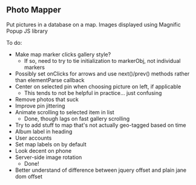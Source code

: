 ## Photo Mapper
Put pictures in a database on a map. Images displayed using Magnific Popup JS library

To do:
* Make map marker clicks gallery style?
  * If so, need to try to tie initialization to markerObj, not individual markers
* Possibly set onClicks for arrows and use next()/prev() methods rather than elementParse callback
* Center on selected pin when choosing picture on left,
if applicable
  * This tends to not be helpful in practice... 
just confusing
* Remove photos that suck
* Improve pin jittering
* Animate scrolling to selected item in list
  * Done, though lags on fast gallery scrolling
* Try to add stuff to map that's not actually geo-tagged based on time
* Album label in heading
* User accounts
* Set map labels on by default
* Look decent on phone
* Server-side image rotation
  * Done!
* Better understand of difference between jquery offset and plain jane dom offset
